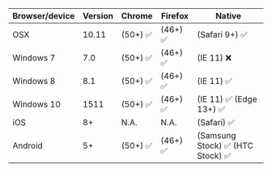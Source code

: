 | Browser/device | Version | Chrome                         | Firefox                         | Native                         |
|----------------|---------|--------------------------------|---------------------------------|--------------------------------|
| OSX            | 10.11   | (50+) :white_check_mark:       | (46+) :white_check_mark:        | (Safari 9+) :white_check_mark: |
| Windows 7      | 7.0     | (50+) :white_check_mark:       | (46+) :white_check_mark:        | (IE 11) :x:                    |
| Windows 8      | 8.1     | (50+) :white_check_mark:       | (46+) :white_check_mark:        | (IE 11) :white_check_mark:     |
| Windows 10     | 1511    | (50+) :white_check_mark:       | (46+) :white_check_mark:        | (IE 11) :white_check_mark: (Edge 13+) :white_check_mark: |
| iOS            | 8+      | N.A.                           | N.A.                            | (Safari) :white_check_mark:    |
| Android        | 5+      | (50+) :white_check_mark:       | (46+) :white_check_mark:        | (Samsung Stock) :white_check_mark: (HTC Stock) :white_check_mark:  |
